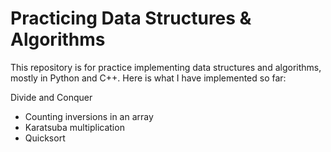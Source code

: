 # Practicing Data Structures & Algorithms
This repository is for practice implementing data structures and algorithms, mostly in Python and C++. Here is what I have implemented so far:

Divide and Conquer
- Counting inversions in an array
- Karatsuba multiplication
- Quicksort
